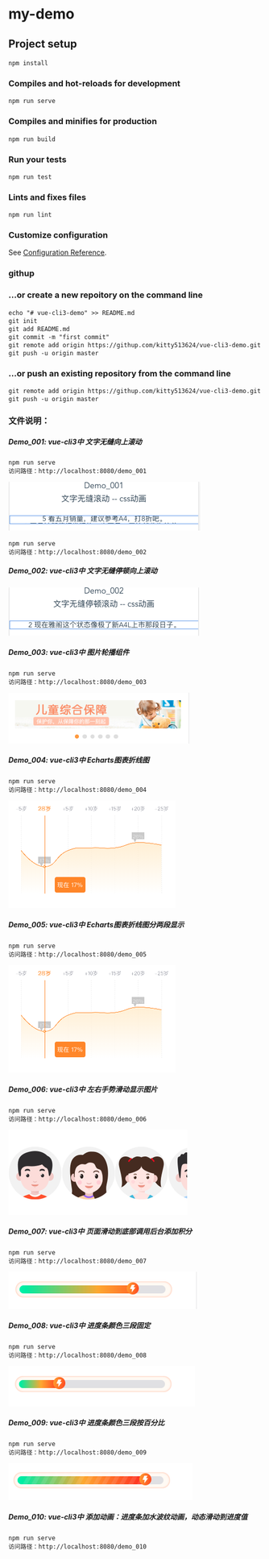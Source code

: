 # my-demo

## Project setup
```
npm install
```

### Compiles and hot-reloads for development
```
npm run serve
```

### Compiles and minifies for production
```
npm run build
```

### Run your tests
```
npm run test
```

### Lints and fixes files
```
npm run lint
```

### Customize configuration
See [Configuration Reference](https://cli.vuejs.org/config/).


### githup
### ...or create a new repoitory on the command line
```
echo "# vue-cli3-demo" >> README.md
git init
git add README.md
git commit -m "first commit"
git remote add origin https://githup.com/kitty513624/vue-cli3-demo.git
git push -u origin master
```
### ...or push an existing repository from the command line
```
git remote add origin https://githup.com/kitty513624/vue-cli3-demo.git
git push -u origin master
```
### 文件说明：
##### Demo_001: vue-cli3中 文字无缝向上滚动
```
npm run serve
访问路径：http://localhost:8080/demo_001
```
![Alt text](./src/images/gundong/gundong_01.png)
```
npm run serve
访问路径：http://localhost:8080/demo_002
```
##### Demo_002: vue-cli3中 文字无缝停顿向上滚动
![Alt text](./src/images/gundong/gundong_02.png)
##### Demo_003: vue-cli3中 图片轮播组件
```
npm run serve
访问路径：http://localhost:8080/demo_003
```
![Alt text](./src/images/slideShow/slide_show.png)
##### Demo_004: vue-cli3中 Echarts图表折线图
```
npm run serve
访问路径：http://localhost:8080/demo_004
```
![Alt text](./src/images/echarts/echarts_01.png)
##### Demo_005: vue-cli3中 Echarts图表折线图分两段显示
```
npm run serve
访问路径：http://localhost:8080/demo_005
```
![Alt text](./src/images/echarts/echarts_01.png)
##### Demo_006: vue-cli3中 左右手势滑动显示图片
```
npm run serve
访问路径：http://localhost:8080/demo_006
```
![Alt text](./src/images/sliders/slide_left_right.png)
##### Demo_007: vue-cli3中 页面滑动到底部调用后台添加积分
```
npm run serve
访问路径：http://localhost:8080/demo_007
```
![Alt text](./src/images/processLine/001.png)
##### Demo_008: vue-cli3中 进度条颜色三段固定
```
npm run serve
访问路径：http://localhost:8080/demo_008
```

![Alt text](./src/images/processLine/002.png)
##### Demo_009: vue-cli3中 进度条颜色三段按百分比
```
npm run serve
访问路径：http://localhost:8080/demo_009
```

![Alt text](./src/images/processLine/003.png)
##### Demo_010: vue-cli3中 添加动画：进度条加水波纹动画，动态滑动到进度值
```
npm run serve
访问路径：http://localhost:8080/demo_010
```